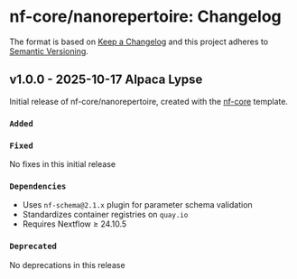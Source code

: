 # nf-core/nanorepertoire: Changelog

The format is based on [Keep a Changelog](https://keepachangelog.com/en/1.0.0/)
and this project adheres to [Semantic Versioning](https://semver.org/spec/v2.0.0.html).

## v1.0.0 - 2025-10-17 Alpaca Lypse

Initial release of nf-core/nanorepertoire, created with the [nf-core](https://nf-co.re/) template.

### `Added`

### `Fixed`

No fixes in this initial release

### `Dependencies`

- Uses `nf-schema@2.1.x` plugin for parameter schema validation
- Standardizes container registries on `quay.io`
- Requires Nextflow ≥ 24.10.5

### `Deprecated`

No deprecations in this release
